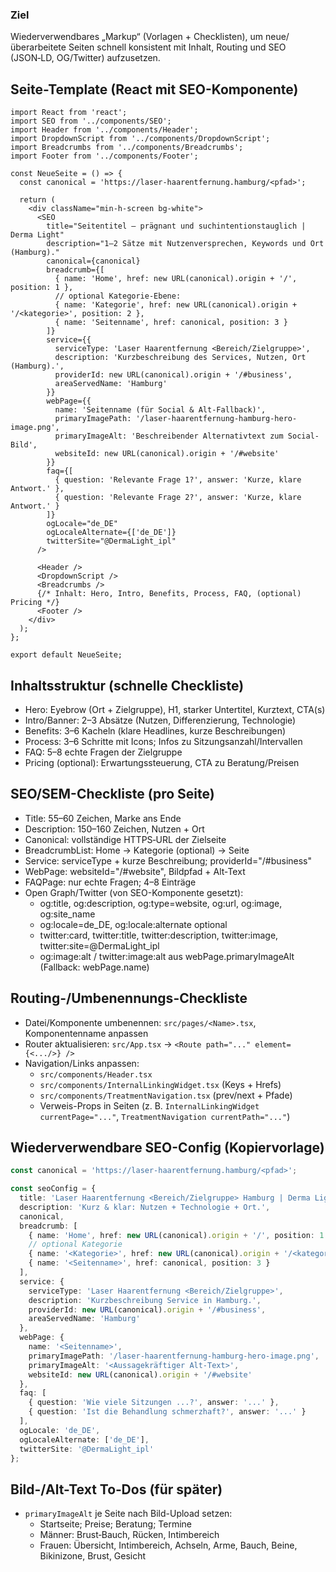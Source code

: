 ### Ziel
Wiederverwendbares „Markup“ (Vorlagen + Checklisten), um neue/überarbeitete Seiten schnell konsistent mit Inhalt, Routing und SEO (JSON‑LD, OG/Twitter) aufzusetzen.

## Seite-Template (React mit SEO-Komponente)
```tsx
import React from 'react';
import SEO from '../components/SEO';
import Header from '../components/Header';
import DropdownScript from '../components/DropdownScript';
import Breadcrumbs from '../components/Breadcrumbs';
import Footer from '../components/Footer';

const NeueSeite = () => {
  const canonical = 'https://laser-haarentfernung.hamburg/<pfad>';

  return (
    <div className="min-h-screen bg-white">
      <SEO
        title="Seitentitel – prägnant und suchintentionstauglich | Derma Light"
        description="1–2 Sätze mit Nutzenversprechen, Keywords und Ort (Hamburg)."
        canonical={canonical}
        breadcrumb={[
          { name: 'Home', href: new URL(canonical).origin + '/', position: 1 },
          // optional Kategorie-Ebene:
          { name: 'Kategorie', href: new URL(canonical).origin + '/<kategorie>', position: 2 },
          { name: 'Seitenname', href: canonical, position: 3 }
        ]}
        service={{
          serviceType: 'Laser Haarentfernung <Bereich/Zielgruppe>',
          description: 'Kurzbeschreibung des Services, Nutzen, Ort (Hamburg).',
          providerId: new URL(canonical).origin + '/#business',
          areaServedName: 'Hamburg'
        }}
        webPage={{
          name: 'Seitenname (für Social & Alt-Fallback)',
          primaryImagePath: '/laser-haarentfernung-hamburg-hero-image.png',
          primaryImageAlt: 'Beschreibender Alternativtext zum Social-Bild',
          websiteId: new URL(canonical).origin + '/#website'
        }}
        faq={[
          { question: 'Relevante Frage 1?', answer: 'Kurze, klare Antwort.' },
          { question: 'Relevante Frage 2?', answer: 'Kurze, klare Antwort.' }
        ]}
        ogLocale="de_DE"
        ogLocaleAlternate={['de_DE']}
        twitterSite="@DermaLight_ipl"
      />

      <Header />
      <DropdownScript />
      <Breadcrumbs />
      {/* Inhalt: Hero, Intro, Benefits, Process, FAQ, (optional) Pricing */}
      <Footer />
    </div>
  );
};

export default NeueSeite;
```

## Inhaltsstruktur (schnelle Checkliste)
- Hero: Eyebrow (Ort + Zielgruppe), H1, starker Untertitel, Kurztext, CTA(s)
- Intro/Banner: 2–3 Absätze (Nutzen, Differenzierung, Technologie)
- Benefits: 3–6 Kacheln (klare Headlines, kurze Beschreibungen)
- Process: 3–6 Schritte mit Icons; Infos zu Sitzungsanzahl/Intervallen
- FAQ: 5–8 echte Fragen der Zielgruppe
- Pricing (optional): Erwartungssteuerung, CTA zu Beratung/Preisen

## SEO/SEM-Checkliste (pro Seite)
- Title: 55–60 Zeichen, Marke ans Ende
- Description: 150–160 Zeichen, Nutzen + Ort
- Canonical: vollständige HTTPS‑URL der Zielseite
- BreadcrumbList: Home → Kategorie (optional) → Seite
- Service: serviceType + kurze Beschreibung; providerId="/#business"
- WebPage: websiteId="/#website", Bildpfad + Alt‑Text
- FAQPage: nur echte Fragen; 4–8 Einträge
- Open Graph/Twitter (von SEO-Komponente gesetzt):
  - og:title, og:description, og:type=website, og:url, og:image, og:site_name
  - og:locale=de_DE, og:locale:alternate optional
  - twitter:card, twitter:title, twitter:description, twitter:image, twitter:site=@DermaLight_ipl
  - og:image:alt / twitter:image:alt aus webPage.primaryImageAlt (Fallback: webPage.name)

## Routing-/Umbenennungs-Checkliste
- Datei/Komponente umbenennen: `src/pages/<Name>.tsx`, Komponentenname anpassen
- Router aktualisieren: `src/App.tsx` → `<Route path="..." element={<.../>} />`
- Navigation/Links anpassen:
  - `src/components/Header.tsx`
  - `src/components/InternalLinkingWidget.tsx` (Keys + Hrefs)
  - `src/components/TreatmentNavigation.tsx` (prev/next + Pfade)
  - Verweis-Props in Seiten (z. B. `InternalLinkingWidget currentPage="..."`, `TreatmentNavigation currentPath="..."`)

## Wiederverwendbare SEO-Config (Kopiervorlage)
```ts
const canonical = 'https://laser-haarentfernung.hamburg/<pfad>';

const seoConfig = {
  title: 'Laser Haarentfernung <Bereich/Zielgruppe> Hamburg | Derma Light',
  description: 'Kurz & klar: Nutzen + Technologie + Ort.',
  canonical,
  breadcrumb: [
    { name: 'Home', href: new URL(canonical).origin + '/', position: 1 },
    // optional Kategorie
    { name: '<Kategorie>', href: new URL(canonical).origin + '/<kategorie>', position: 2 },
    { name: '<Seitenname>', href: canonical, position: 3 }
  ],
  service: {
    serviceType: 'Laser Haarentfernung <Bereich/Zielgruppe>',
    description: 'Kurzbeschreibung Service in Hamburg.',
    providerId: new URL(canonical).origin + '/#business',
    areaServedName: 'Hamburg'
  },
  webPage: {
    name: '<Seitenname>',
    primaryImagePath: '/laser-haarentfernung-hamburg-hero-image.png',
    primaryImageAlt: '<Aussagekräftiger Alt-Text>',
    websiteId: new URL(canonical).origin + '/#website'
  },
  faq: [
    { question: 'Wie viele Sitzungen ...?', answer: '...' },
    { question: 'Ist die Behandlung schmerzhaft?', answer: '...' }
  ],
  ogLocale: 'de_DE',
  ogLocaleAlternate: ['de_DE'],
  twitterSite: '@DermaLight_ipl'
};
```

## Bild-/Alt-Text To‑Dos (für später)
- `primaryImageAlt` je Seite nach Bild-Upload setzen:
  - Startseite; Preise; Beratung; Termine
  - Männer: Brust‑Bauch, Rücken, Intimbereich
  - Frauen: Übersicht, Intimbereich, Achseln, Arme, Bauch, Beine, Bikinizone, Brust, Gesicht


